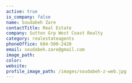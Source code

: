 ```yaml
---
active: true
is_company: false
name: Soudabeh Zare
contactTitle: Real Estate
company: Sutton Grp West Coast Realty
category: realestateagents
phoneOffice: 604-500-2420
email: soudabeh.zare@gmail.com
image_path:
color:
website:
profile_image_path: /images/soudabeh-z-web.jpg
---
```




